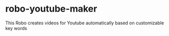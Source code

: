 # robo-youtube-maker
This Robo creates videos for Youtube automatically based on customizable key words
